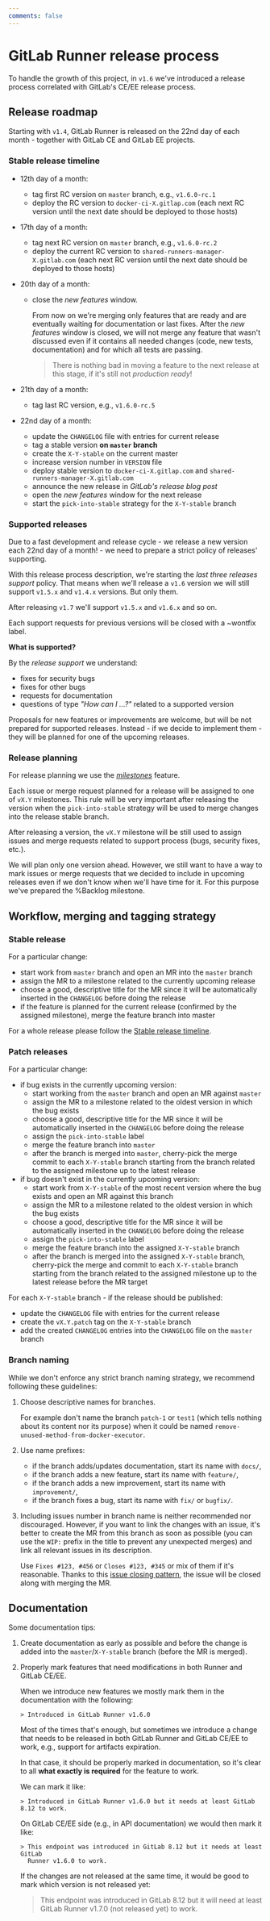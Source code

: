 ```yaml
---
comments: false
---
```


# GitLab Runner release process

To handle the growth of this project, in `v1.6` we've introduced a release process correlated
with GitLab's CE/EE release process.

## Release roadmap

Starting with `v1.4`, GitLab Runner is released on the 22nd day of each month -
together with GitLab CE and GitLab EE projects.

### Stable release timeline

- 12th day of a month:
    - tag first RC version on `master` branch, e.g., `v1.6.0-rc.1`
    - deploy the RC version to `docker-ci-X.gitlap.com`
      (each next RC version until the next date should be deployed to those hosts)

- 17th day of a month:
    - tag next RC version on `master` branch, e.g., `v1.6.0-rc.2`
    - deploy the current RC version to `shared-runners-manager-X.gitlab.com`
      (each next RC version until the next date should be deployed to those hosts)

- 20th day of a month:
    - close the _new features_ window.

        From now on we're merging only features that are ready and are eventually
        waiting for documentation or last fixes. After the _new features_ window
        is closed, we will not merge any feature that wasn't discussed even if it
        contains all needed changes (code, new tests, documentation) and for which
        all tests are passing.

        > There is nothing bad in moving a feature to the next release at this stage,
        > if it's still not _production ready_!

- 21th day of a month:
    - tag last RC version, e.g., `v1.6.0-rc.5`

- 22nd day of a month:
    - update the `CHANGELOG` file with entries for current release
    - tag a stable version **on `master` branch**
    - create the `X-Y-stable` on the current master
    - increase version number in `VERSION` file
    - deploy stable version to `docker-ci-X.gitlap.com` and `shared-runners-manager-X.gitlab.com`
    - announce the new release in _GitLab's release blog post_
    - open the _new features_ window for the next release
    - start the `pick-into-stable` strategy for the `X-Y-stable` branch

### Supported releases

Due to a fast development and release cycle - we release a new version
each 22nd day of a month! - we need to prepare a strict policy of releases'
supporting.

With this release process description, we're starting the _last three
releases support_ policy. That means when we'll release a `v1.6` version
we will still support `v1.5.x` and `v1.4.x` versions. But only them.

After releasing `v1.7` we'll support `v1.5.x` and `v1.6.x` and so on.

Each support requests for previous versions will be closed with
a ~wontfix label.

**What is supported?**

By the _release support_ we understand:

- fixes for security bugs
- fixes for other bugs
- requests for documentation
- questions of type _"How can I ...?"_ related to a supported version

Proposals for new features or improvements are welcome, but will be not
prepared for supported releases. Instead - if we decide to implement
them - they will be planned for one of the upcoming releases.

### Release planning

For release planning we use the [_milestones_][runner-milestones] feature.

Each issue or merge request planned for a release will be assigned to
one of `vX.Y` milestones. This rule will be very important after
releasing the version when the `pick-into-stable` strategy will be used to
merge changes into the release stable branch.

After releasing a version, the `vX.Y` milestone will be still used to assign
issues and merge requests related to support process (bugs, security fixes, etc.).

We will plan only one version ahead. However, we still want to have a way
to mark issues or merge requests that we decided to include in upcoming
releases even if we don't know when we'll have time for it. For this
purpose we've prepared the %Backlog milestone.

## Workflow, merging and tagging strategy

### Stable release

For a particular change:

- start work from `master` branch and open an MR into the `master` branch
- assign the MR to a milestone related to the currently upcoming release
- choose a good, descriptive title for the MR since it will be automatically
  inserted in the `CHANGELOG` before doing the release
- if the feature is planned for the current release (confirmed by the
  assigned milestone), merge the feature branch into master

For a whole release please follow the [Stable release timeline](#stable-release-timeline).

### Patch releases

For a particular change:

- if bug exists in the currently upcoming version:
  - start working from the `master` branch and open an MR against `master`
  - assign the MR to a milestone related to the oldest version in which the bug exists
  - choose a good, descriptive title for the MR since it will be automatically
    inserted in the `CHANGELOG` before doing the release
  - assign the `pick-into-stable` label
  - merge the feature branch into `master`
  - after the branch is merged into `master`, cherry-pick the merge commit to each
    `X-Y-stable` branch starting from the branch related to the assigned
    milestone up to the latest release
- if bug doesn't exist in the currently upcoming version:
  - start work from `X-Y-stable` of the most recent version where the
    bug exists and open an MR against this branch
  - assign the MR to a milestone related to the oldest version in which the bug exists
  - choose a good, descriptive title for the MR since it will be automatically
    inserted in the `CHANGELOG` before doing the release
  - assign the `pick-into-stable` label
  - merge the feature branch into the assigned `X-Y-stable` branch
  - after the branch is merged into the assigned `X-Y-stable` branch,
    cherry-pick the merge and commit to each `X-Y-stable` branch starting from
    the branch related to the assigned milestone up to the latest release before
    the MR target

For each `X-Y-stable` branch - if the release should be published:

  - update the `CHANGELOG` file with entries for the current release
  - create the `vX.Y.patch` tag on the `X-Y-stable` branch
  - add the created `CHANGELOG` entries into the `CHANGELOG` file on the
    `master` branch

### Branch naming

While we don't enforce any strict branch naming strategy, we recommend following
these guidelines:

1. Choose descriptive names for branches.

    For example don't name the branch `patch-1` or `test1` (which tells nothing about its
    content nor its purpose) when it could be named `remove-unused-method-from-docker-executor`.

1. Use name prefixes:
   - if the branch adds/updates documentation, start its name with `docs/`,
   - if the branch adds a new feature, start its name with `feature/`,
   - if the branch adds a new improvement, start its name with `improvement/`,
   - if the branch fixes a bug, start its name with `fix/` or `bugfix/`.

1. Including issues number in branch name is neither recommended nor discouraged.
   However, if you want to link the changes with an issue, it's better to
   create the MR from this branch as soon as possible (you can use the `WIP:` prefix
   in the title to prevent any unexpected merges) and link all relevant issues
   in its description.

    Use `Fixes #123, #456` or `Closes #123, #345` or mix of them if it's
    reasonable. Thanks to this [issue closing pattern], the issue will
    be closed along with merging the MR.

## Documentation

Some documentation tips:

1. Create documentation as early as possible and before the change
   is added into the `master`/`X-Y-stable` branch (before the MR is merged).

1. Properly mark features that need modifications in both Runner and GitLab CE/EE.

    When we introduce new features we mostly mark them in the documentation
    with the following:

    ```
    > Introduced in GitLab Runner v1.6.0
    ```

    Most of the times that's enough, but sometimes we introduce a change that
    needs to be released in both GitLab Runner and GitLab CE/EE to work,
    e.g., support for artifacts expiration.

    In that case, it should be properly marked in documentation, so it's
    clear to all **what exactly is required** for the feature to work.

    We can mark it like:

    ```
    > Introduced in GitLab Runner v1.6.0 but it needs at least GitLab 8.12 to work.
    ```

    On GitLab CE/EE side (e.g., in API documentation) we would then mark it like:

    ```
    > This endpoint was introduced in GitLab 8.12 but it needs at least GitLab
      Runner v1.6.0 to work.
    ```

    If the changes are not released at the same time, it would be good to
    mark which version is not released yet:

    > This endpoint was introduced in GitLab 8.12 but it will
    > need at least GitLab Runner v1.7.0 (not released yet) to work.

[runner-milestones]: https://gitlab.com/gitlab-org/gitlab-runner/milestones
[issue closing pattern]: https://docs.gitlab.com/ce/user/project/issues/automatic_issue_closing.html
